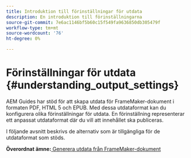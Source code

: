 ```yaml
---
title: Introduktion till förinställningar för utdata
description: En introduktion till förinställningarna
source-git-commit: 7e6ac1146bf5b60c15f549fa9636850db305479f
workflow-type: tm+mt
source-wordcount: '76'
ht-degree: 0%

---
```



# Förinställningar för utdata {#understanding_output_settings}

AEM Guides har stöd för att skapa utdata för FrameMaker-dokument i formaten PDF, HTML 5 och EPUB. Med dessa utdataformat kan du konfigurera olika förinställningar för utdata. En förinställning representerar ett anpassat utdataformat där du vill att innehållet ska publiceras.

I följande avsnitt beskrivs de alternativ som är tillgängliga för de utdataformat som stöds.

**Överordnat ämne:**[ Generera utdata från FrameMaker-dokument](fm-output-generatation.md)

